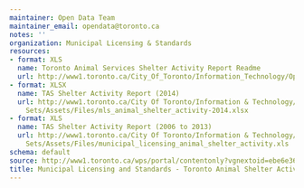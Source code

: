 ```yaml
---
maintainer: Open Data Team
maintainer_email: opendata@toronto.ca
notes: ''
organization: Municipal Licensing & Standards
resources:
- format: XLS
  name: Toronto Animal Services Shelter Activity Report Readme
  url: http://www1.toronto.ca/City_Of_Toronto/Information_Technology/Open_Data/Data_Sets/Assets/Files/Toronto_Animal_Services_Shelter_Activity_Readme.xls
- format: XLSX
  name: TAS Shelter Activity Report (2014)
  url: http://www1.toronto.ca/City Of Toronto/Information & Technology/Open Data/Data
    Sets/Assets/Files/mls_animal_shelter_activity-2014.xlsx
- format: XLS
  name: TAS Shelter Activity Report (2006 to 2013)
  url: http://www1.toronto.ca/City Of Toronto/Information & Technology/Open Data/Data
    Sets/Assets/Files/municipal_licensing_animal_shelter_activity.xls
schema: default
source: http://www1.toronto.ca/wps/portal/contentonly?vgnextoid=ebe6e36128535310VgnVCM1000003dd60f89RCRD&vgnextchannel=1a66e03bb8d1e310VgnVCM10000071d60f89RCRD
title: Municipal Licensing and Standards - Toronto Animal Shelter Activity
---
```

